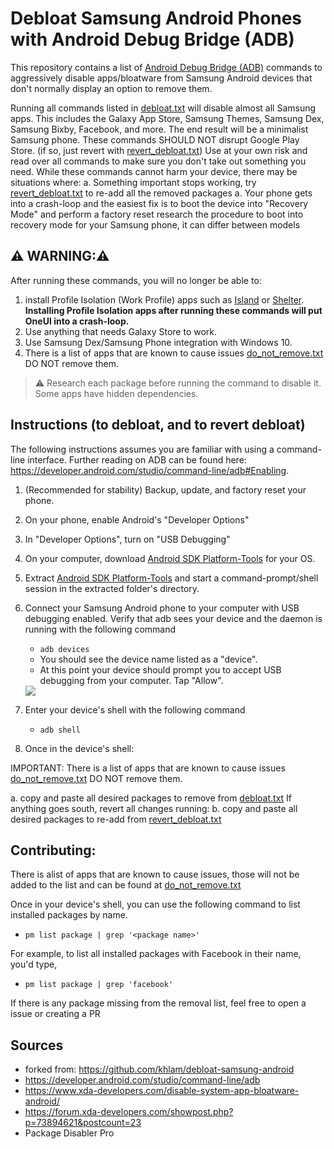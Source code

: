 # Debloat Samsung Android Phones with Android Debug Bridge (ADB)

This repository contains a list of [Android Debug Bridge (ADB)](https://developer.android.com/studio/command-line/adb) commands to aggressively disable apps/bloatware from Samsung Android devices that don't normally display an option to remove them.

Running all commands listed in [debloat.txt](./debloat.txt) will disable almost all Samsung apps.
This includes the Galaxy App Store, Samsung Themes, Samsung Dex, Samsung Bixby, Facebook, and more.
The end result will be a minimalist Samsung phone.
These commands SHOULD NOT disrupt Google Play Store. (if so, just revert with [revert_debloat.txt](./revert_debloat.txt))
Use at your own risk and read over all commands to make sure you don't take out something you need.
While these commands cannot harm your device, there may be situations where:
 a. Something important stops working, try [revert_debloat.txt](./revert_debloat.txt) to re-add all the removed packages
 a. Your phone gets into a crash-loop and the easiest fix is to boot the device into "Recovery Mode" and perform a factory reset research the procedure to boot into recovery mode for your Samsung phone, it can differ between models

## ⚠️ WARNING:⚠️
After running these commands, you will no longer be able to: 
1. install Profile Isolation (Work Profile) apps such as [Island](https://play.google.com/store/apps/details?id=com.oasisfeng.island&hl=en_US) or [Shelter](https://play.google.com/store/apps/details?id=net.typeblog.shelter&hl=en_US). **Installing Profile Isolation apps after running these commands will put OneUI into a crash-loop.**
2. Use anything that needs Galaxy Store to work.
3. Use Samsung Dex/Samsung Phone integration with Windows 10.
4. There is a list of apps that are known to cause issues [do_not_remove.txt](./do_not_remove.txt) DO NOT remove them.

> ⚠️ Research each package before running the command to disable it. Some apps have hidden dependencies.

## Instructions (to debloat, and to revert debloat)
The following instructions assumes you are familiar with using a command-line interface.
Further reading on ADB can be found here: https://developer.android.com/studio/command-line/adb#Enabling.

1. (Recommended for stability) Backup, update, and factory reset your phone.
2. On your phone, enable Android's "Developer Options"
3. In "Developer Options", turn on "USB Debugging"
4. On your computer, download [Android SDK Platform-Tools](https://developer.android.com/studio/releases/platform-tools) for your OS.
5. Extract [Android SDK Platform-Tools](https://developer.android.com/studio/releases/platform-tools) and start a command-prompt/shell session in the extracted folder's directory.
6. Connect your Samsung Android phone to your computer with USB debugging enabled. Verify that adb sees your device and the daemon is running with the following command
    - `adb devices`
    - You should see the device name listed as a "device".
    - At this point your device should prompt you to accept USB debugging from your computer. Tap "Allow". 
    
    <img src="./img/adb_devices.PNG"/>

7. Enter your device's shell with the following command
    - `adb shell`

8. Once in the device's shell: 

IMPORTANT: There is a list of apps that are known to cause issues [do_not_remove.txt](./do_not_remove.txt) DO NOT remove them.

 a. copy and paste all desired packages to remove from [debloat.txt](./debloat.txt)
 If anything goes south, revert all changes running:
 b. copy and paste all desired packages to re-add from [revert_debloat.txt](./revert_debloat.txt)

 

## Contributing:
There is alist of apps that are known to cause issues, those will not be added to the list and can be found at [do_not_remove.txt](./do_not_remove.txt)

Once in your device's shell, you can use the following command to list installed packages by name.
 - `pm list package | grep '<package name>'`

For example, to list all installed packages with Facebook in their name, you'd type,
 - `pm list package | grep 'facebook'`

If there is any package missing from the removal list, feel free to open a issue or creating a PR

## Sources

- forked from: https://github.com/khlam/debloat-samsung-android
- https://developer.android.com/studio/command-line/adb
- https://www.xda-developers.com/disable-system-app-bloatware-android/
- https://forum.xda-developers.com/showpost.php?p=73894621&postcount=23
- Package Disabler Pro
